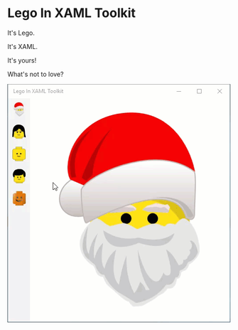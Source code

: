 # Lego In XAML Toolkit

It's Lego.

It's XAML.

It's yours!

What's not to love?

![Alt text](docs/LegoInXamlToolkitDemo.gif "Lego In XAML Toolkit")

